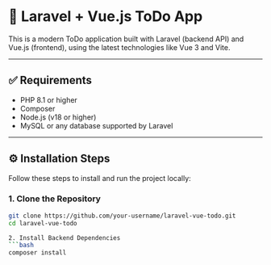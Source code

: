 # 📝 Laravel + Vue.js ToDo App

This is a modern ToDo application built with Laravel (backend API) and Vue.js (frontend), using the latest technologies like Vue 3 and Vite.

---

## ✅ Requirements

- PHP 8.1 or higher  
- Composer  
- Node.js (v18 or higher)  
- MySQL or any database supported by Laravel  

---

## ⚙️ Installation Steps

Follow these steps to install and run the project locally:

### 1. Clone the Repository

```bash
git clone https://github.com/your-username/laravel-vue-todo.git
cd laravel-vue-todo

2. Install Backend Dependencies
```bash
composer install
